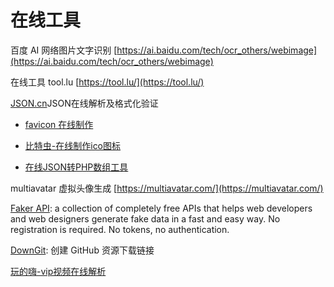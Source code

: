 # 在线工具

百度 AI 网络图片文字识别 [https://ai.baidu.com/tech/ocr_others/webimage](https://ai.baidu.com/tech/ocr_others/webimage)

在线工具 tool.lu [https://tool.lu/](https://tool.lu/)

[JSON.cn](https://www.json.cn/)JSON在线解析及格式化验证

- [favicon 在线制作](https://tool.lu/favicon/)
- [比特虫-在线制作ico图标](https://www.bitbug.net/)

- [在线JSON转PHP数组工具](https://uutool.cn/json2php/)

multiavatar 虚拟头像生成 [https://multiavatar.com/](https://multiavatar.com/)

[Faker API](https://fakerapi.it/it): a collection of completely free APIs that helps web developers and web designers generate fake data in a fast and easy way. No registration is required. No tokens, no authentication.

[DownGit](https://zhoudaxiaa.gitee.io/downgit/): 创建 GitHub 资源下载链接

[玩的嗨-vip视频在线解析](https://tv.wandhi.com/go.html)
